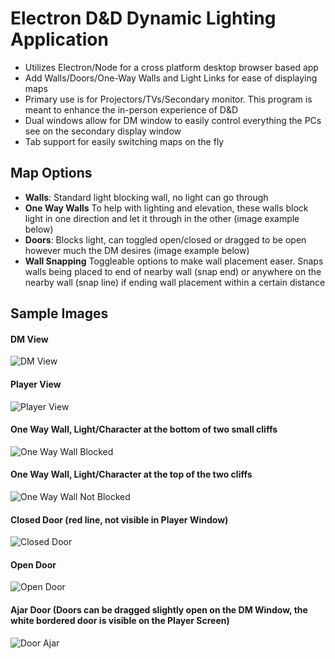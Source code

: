 # Electron D&D Dynamic Lighting Application
- Utilizes Electron/Node for a cross platform desktop browser based app
- Add Walls/Doors/One-Way Walls and Light Links for ease of displaying maps
- Primary use is for Projectors/TVs/Secondary monitor. This program is meant to enhance the in-person experience of D&D
- Dual windows allow for DM window to easily control everything the PCs see on the secondary display window
- Tab support for easily switching maps on the fly

## Map Options
- **Walls**: Standard light blocking wall, no light can go through
- **One Way Walls** To help with lighting and elevation, these walls block light in one direction and let it through in the other (image example below)
- **Doors**: Blocks light, can toggled open/closed or dragged to be open however much the DM desires (image example below)
- **Wall Snapping** Toggleable options to make wall placement easer. Snaps walls being placed to end of nearby wall (snap end) or anywhere on the nearby wall (snap line) if ending wall placement within a certain distance

## Sample Images
#### DM View
![DM View](https://lh3.googleusercontent.com/78_TrFnRghv2toklC9K5skBRMZAxlWbFSrIIqwZUxdLkn5jzpUzuH4SKRr23huck_U4fkbj3IGFPtg7OrvhTTn0BPoHzhi6rN6-0RkKVZyALBJzfarHIFY-gscKKBGSM9O6qKjzauXkrC3eSk58jeT_8KAc5Rn1cActDguHvmiYWqTH2ze5nS3_l4oWHxjQAUX5EfO2PYb7VYwqjsnM-gF1JwPCbzbQ9koWQnENIPwDiCCxP8JrLzVb72aSrKjDddr78nBgxnA4VMceQZPelsLO7zCJrO9uIhAppIZGU-SsZwix_camsYmw20bVgXYkYbNdAOwB-qtwTDY7CaEOHIq7_0deG0ZbTJcNhMHYTuvUyRosBjmEjcz97qHkjz6N4qK-JDyA_hIF2UOs7GTDs0mPOgkk-zBUE-9hUWq4oW0y-LW6YjAbttY9z_IRamO3HLcMaLtGXSuixUpj5cI5qRDEQqVMdq3l2CdqbVqEhhjaisVHiLE9YL0ECv3rc5iDooHGRoHcBi33MKM1RixSOkl3uFR-bN1ElVKE5ktNKyBsniTgIbjx45KeEWygw6qLi2ye8uAMZXTFzOgV5tMeuX2Tztigqz303FNFwP1jXsR3EIbkAR6ZWqfczRmwuCpAl6zexWW5wqg_eZOGPi-v8saFEU8sNE1OC=w1255-h890-no)
#### Player View
![Player View](https://lh3.googleusercontent.com/yj5wlZDcHysm54iuwLIK7lBi_QCD41uNNL5R-wCS3BY0sniMXfmDyo9c2jZMhor-tPfKwzKr9KTnZglfVSRdbNAxGwfUyKHBvnkeB_sotsBmKv7NsfHL2UQ2A9oztIQ80sIRmfxjD4YD2iX-4yk_GRKnUeQX97G7DJDk5gdbG5wR8zci1uTFciuX_6htVzCmc6ZUVCAIE9sXxSq5BwsNG1JDhaFAOeVusXBZq3mQu-kiiHkhHEY_eDoOjY38Pfgxg6poodxWCbsCTQhDXcKiT0bTkS19W3CjAQ2FpH2m2iHie-91AYFwdh3pL6QNrRdxZ0V7uC3LO5elmNFEtdFkCO7JulIlBgep4TFXAZdqZnceRd00I1VMGIk3_cGYvd7L9U-Z_SQM9IUBQLfeKzekVm6BwmJelc8mPXIvk1dWXo64o4nX6QDj2aZVtz6rSir_w-UzClKy65PzjqYB6nWoZDKeUA1BRWite_WE9KPvkQ8TE482ssao2Vee3HxDVSiCcbgU6fjZMOZ3zYocjZWBmFv3V5sUnkVathxwkH5dZJsYVOqc8_fF7QDF5s1hugpZeSx6zBOjnkLZQ4dZHoKV_HofrvLyqOyS3mMhaDH8iBFjiQ3Xl0mtbeumR0u8SAUCEE7GCfyyF-sH1MRfCY_7R6bbNRqLvd5p=w1180-h890-no)
#### One Way Wall, Light/Character at the bottom of two small cliffs
![One Way Wall Blocked](https://lh3.googleusercontent.com/_we_yfzli8q9DFjv7rjkJydv55K5EWsxcuCTxIwBBXN2Ju4sGcYFNtVTp29RX3OMGWVxY7Ej0mXvA_STutl43BoOzitSZuhbzwR9ThAmZxN9QYVbdID-dXmWGmkytCe1JLf_Np-qqsiHHqhxKXAmZIa3wZSTvHebns87AVpiYKWPmuxEBCsW0acEuhDE3tvsRQVxsJRcPA5k1Pc3jrFtEc-9X781cxcj6Ik0Fepv5woT9wVFDCfZFg8dddqlj0X2gO7aezO5J1FxzHioH6NL5PyZPZbLhowFqFSfYU9owdd8k0DThQh9hhFw2xMVCcOuY6Owc-_m3NHTOfpvx81gOMZEXCIfkxSx2XLoubduNI8J3JOMijO7LS2n6MJWzH1DjahQ5SfCIrOibLkjId_tKeeYOo_v3jQoL6RSP9UgJDawg8KYEEJPqLqY5yhjSNwIY1KODFcPbOa3MBpDtlOFefKdlqisyzADwZxAqh5Ik2xcfoLGHjYU5aO5bQ42Iubv7_-E2Q1bQZNAAsuNmzfczFlKXikkoM0d7DlCexHXaI6B9KnuMNM2OL_49JSTLZNpocfsp9CpYWRZBSeAa0W4qDTchtB8SMvFA3IUOYerXAiadbdDhtgGtG8daAMANTXDzl1HgcbOOPkHJhsyQirHbC1n88qrkiRi=w1255-h890-no)
#### One Way Wall, Light/Character at the top of the two cliffs
![One Way Wall Not Blocked](https://lh3.googleusercontent.com/R6Rg0U6wN6BOAhnTZCNk91swODYbYraKhXw6qxj-HwY7clN0VnjoERxXpMIKiE2hirfC1P130QRO_e3qEqSiDL-AvsV3tkec1_wBPVT06z0hs6JD2DbHpzp6WSeYlabUKHR5Ol8-Xi08-QOR4pd7g_B3WFXm6mmdcz0qhY3Zwcgyu8QGk_a0rpfmJGgvmVIKyXGEgX566a5oQ0EQUcon5YsRdMdaDvJeHmNtyismJF8DMCQzKG4p3VcxIFXzE4p_JCkedQdaRuKXsX9n-9Pz4WGuMJq_3WhstIN7wnb7i0Tp7Ez5_AxQZXrSkXzVF_24fiwvPWrzvSLfiXlIttdsbJaAuOvJtYxEUuws3iKFtwWu9oHNXpZSa4YKtp1I8Xm7m340kUGXxjB4rIuDcwCe0O4RVFHp62oAUwwdPkNy8mLAakJiJPaV8NHNpAhzxrSBwJnfUxxAgcS0ComMDF1GaxDbQlez6dUcqLdhMOQqxgoOd0LJwwjF84wWFAGtXav5-npAa9skcGbNHXc0bP7HhH2YxpSablI0XqqaotrkDkoI7amUDhvGUcc0Wq8yOaBE8jCW9h3XhrH3HppZke_9f8G98ndzCkIYuSEhfpM6DyibRdH2grC_RyhP_i9ZoVYBsDMJsNOfnzWeFe73HY7cHAvYYZvd9Noz=w1255-h890-no)
#### Closed Door (red line, not visible in Player Window)
![Closed Door](https://lh3.googleusercontent.com/vromxH32Y0QV-1QgZpUw-J5a7Prt_A4Qcmp3EpKIhVmVQC2Sl3SpbSPkJmvAmrsxb3mXA4yX9QLSiMLE2p-fmCczWb8r5Y-7h164xWYVLxPpDR--o2VZy9iVPH8h0j3dP8VfMDH4o8fmLgtHYejk33GhS2MbdcNmpdHiaym91rx06c_gEx8own9RCu2hJPB6s2gbJmTZsXMzM6-GoSWDPSInif8LPcwLRBQdUp5DGg6JYb4OWSsrbsfAZ4IfpfbdhJORxrdLDVwsnsclSTXrb3oPz2qTP3p-OYQNoCLMllOJ9LAo4kkpL8J9x443Hz0DAqxEfx6Ejnck_2okYa-sUYFxdvpwoleIXAF7lAYOkbQ4rnxQhDjR73CYAcVvat2pbo89v8UKEnjmiSadoXXoTfFT2fSOVqd1AVuyPkqxciFaztwIYWC-ae8lc-C5sY9lu53z4gdlUAvoZObS4RT5dfX5LietkiyGllyutBCBtYhOCYgVvhYjp57K_2s_geCilfXQ4XP6K9XqWTAKb8TnnwzAK3beGuXul3rO7BVDuqyqsWmkWMjbcunNP9QAUr1PLRV3f5yC_KaF1MfPExi9tjRfim0itLZCCSIMHkLOqCSiwmkRrLZ_Eww9r2ot18wgPFWclx8pN8E9muKFpzBARcYri-oWXQoa=w1109-h868-no)
#### Open Door
![Open Door](https://lh3.googleusercontent.com/XsXzkDC_VtqeRaluOx72IXoV5300gg3WOxwiMFnO0uxqUkw3EQaauYoM2x0YdcoLyI9p6kjoSN_VlI6TZJ5MH6JMHGDtco36zf8uzIrfaO_UCOIlz7JZr-7sdYpySA_eXQpCT9qE7wTENmKQOvCwmKK9-DoWYnjsGH63RYL2H5sM6T6v8DOtT0EvXo3LIccg2iuV_xpkaNaje95jMgEBNfERosERZwj6rMwGr4jbu2u0BVRyCDS61j_ZF4dqwKx_7yurNzvFUhxrP7lYAZZtYytT_9EZCF4TWrRYdZ1BHD5DQNLTAl5UJrXkKLWQOLDiAFIcGrKfzV_ua7vJREx3gDs6MbSEVRd-X2xTUfCLtg5DpG3JbZ179cM8yE0r-Uzz4JwzgO6ek5vPJCFgjDYVbISu1ssYAl08R2d7FMNY46EObvsPko8K_nFqYwVqlygkIWQ0S6uw6FloINrdZUcHyLsxlsRuj9ICDAdYc3a_GpIRlUbyABQko4Kz-kHHKfzPnl6NM7adezHjmUP5vwh17eQgj6WsJaycwdr3r6eGJht3Njo1DdxGR5TDckh765t2QkS9YiykjUU_1ZMv9Z2wk8_im-aVGISpAi_NPL_Fn1chkiHjJzMWAZSPe11fVbdVqF3Dei8qw7xE6g75I-WqB9hqAoGo2YoE=w1110-h869-no)
#### Ajar Door (Doors can be dragged slightly open on the DM Window, the white bordered door is visible on the Player Screen)
![Door Ajar](https://lh3.googleusercontent.com/FU5Q4SB3HgIvskWI7VwOn3Y-dcXbcK-Gk7amNSL4CjIOdAFPGNVb4B35w_hhC6quZgODCjs86o_pkmNUVQu5pTr7DKXxpRffPlWJ7WiHOjOb5gTwBqrHIHC7ooHc7Ibxm6Y_-NbzDdGRX0rQZZflHOx9gDKHszwWu9KHMJqnN4ahlw2r396vucxYIr1i4rf1kpg2AekB_H59ugCXQKmbd_Y_SC1u-pfpdGm8QERJgm1x8sXmq0kNoVryWPhYLsc8hYgorHVO7BUVFofSHzwEYhaeo9Cve9Nl7SUBFJc3D95M9t0jaac_r0R0GpZnvCxzco9ccFjJGFu5RJsoWUCCSfu5rZlQJZMhuZAXIxkyjEV9oPPVYMlWayj3Uxcd2n1ZEVdiJyOyFxIOxvXk75S6w3sRwt_-x5gAO3Y8EI_fwgDaghe-PnMmHsvajXRBjtGfhaV5KREBLO-LbSxpJUklg-EDuSWpmfcStgCfi_PQKc3S6bQ91unPNsS-pnq-uQnCx1erf4JD7b507iO7OuU3CyDFbymekAn24n8vc3TtrFG8xw7BRWw_HH0MnWqJp-sOa9JdH2kS5hK4LAYEFV52u5W5K17Jt7VsW15Lj4t3ZAR4Z6wtTrJ6sT39XYWM1ITDnKJ5oOEzC3lqDPfd9xEkRfyJP74zoR7e=w1110-h869-no)
